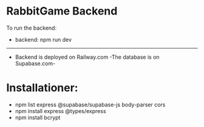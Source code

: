 # RabbitGame Backend

To run the backend:
- backend: npm run dev

------------------------------------------
- Backend is deployed on Railway.com
-The database is on Supabase.com-

# Installationer:

- npm list express @supabase/supabase-js body-parser cors
- npm install express @types/express
- npm install bcrypt


